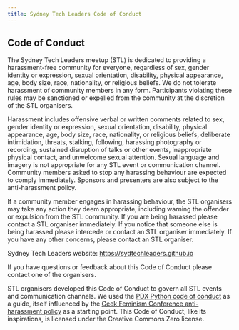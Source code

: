 ```yaml
---
title: Sydney Tech Leaders Code of Conduct
---
```


## Code of Conduct
The Sydney Tech Leaders meetup (STL) is dedicated to providing a harassment-free community for everyone, regardless of sex, gender identity or expression, sexual orientation, disability, physical appearance, age, body size, race, nationality, or religious beliefs. We do not tolerate harassment of community members in any form. Participants violating these rules may be sanctioned or expelled from the community at the discretion of the STL organisers.

Harassment includes offensive verbal or written comments related to sex, gender identity or expression, sexual orientation, disability, physical appearance, age, body size, race, nationality, or religious beliefs, deliberate intimidation, threats, stalking, following, harassing photography or recording, sustained disruption of talks or other events, inappropriate physical contact, and unwelcome sexual attention. Sexual language and imagery is not appropriate for any STL event or communication channel. Community members asked to stop any harassing behaviour are expected to comply immediately. Sponsors and presenters are also subject to the anti-harassment policy.

If a community member engages in harassing behaviour, the STL organisers may take any action they deem appropriate, including warning the offender or expulsion from the STL community. If you are being harassed please contact a STL organiser immediately. If you notice that someone else is being harassed please intercede or contact an STL organiser immediately. If you have any other concerns, please contact an STL organiser.

Sydney Tech Leaders website: https://sydtechleaders.github.io

If you have questions or feedback about this Code of Conduct please contact one of the organisers.

STL organisers developed this Code of Conduct to govern all STL events and communication channels. We used the [PDX Python code of conduct](https://www.meetup.com/pdxpython/pages/12061872/Code_of_Conduct/) as a guide, itself influenced by the [Geek Feminism Conference anti-harassment policy](http://geekfeminism.wikia.com/wiki/Conference_anti-harassment/Policy) as a starting point. This Code of Conduct, like its inspirations, is licensed under the Creative Commons Zero license.